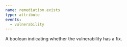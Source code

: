 ```yaml
---
name: remediation.exists
type: attribute
events:
  - vulnerability
---
```


A boolean indicating whether the vulnerability has a fix.
